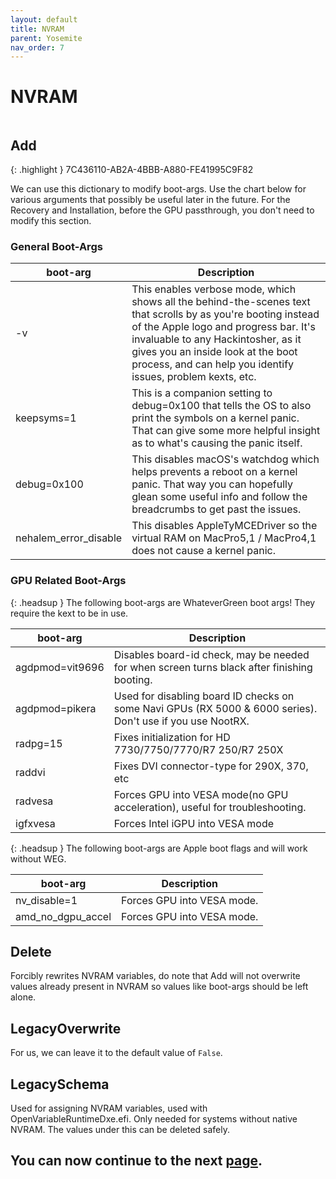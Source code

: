 ```yaml
---
layout: default
title: NVRAM
parent: Yosemite
nav_order: 7
---
```


# NVRAM

<a href="https://raw.githubusercontent.com/royalgraphx/DarwinKVM/main/docs/assets/OpenCoreProMacNVRAM.png"><img src="../../../assets/OpenCoreProMacNVRAM.png" alt=""></a>

## Add

{: .highlight }
7C436110-AB2A-4BBB-A880-FE41995C9F82

We can use this dictionary to modify boot-args. Use the chart below for various arguments that possibly be useful later in the future. For the Recovery and Installation, before the GPU passthrough, you don't need to modify this section.

### General Boot-Args

| boot-arg | Description | 
| ----- | ----- |
| -v | This enables verbose mode, which shows all the behind-the-scenes text that scrolls by as you're booting instead of the Apple logo and progress bar. It's invaluable to any Hackintosher, as it gives you an inside look at the boot process, and can help you identify issues, problem kexts, etc. |
| keepsyms=1 | This is a companion setting to debug=0x100 that tells the OS to also print the symbols on a kernel panic. That can give some more helpful insight as to what's causing the panic itself. |
| debug=0x100 | This disables macOS's watchdog which helps prevents a reboot on a kernel panic. That way you can hopefully glean some useful info and follow the breadcrumbs to get past the issues. |
| nehalem_error_disable | This disables AppleTyMCEDriver so the virtual RAM on MacPro5,1 / MacPro4,1 does not cause a kernel panic. |

### GPU Related Boot-Args

{: .headsup }
The following boot-args are WhateverGreen boot args! They require the kext to be in use.

| boot-arg | Description | 
| ----- | ----- |
| agdpmod=vit9696 | Disables board-id check, may be needed for when screen turns black after finishing booting. |
| agdpmod=pikera | Used for disabling board ID checks on some Navi GPUs (RX 5000 & 6000 series). Don't use if you use NootRX. |
| radpg=15 | Fixes initialization for HD 7730/7750/7770/R7 250/R7 250X |
| raddvi | Fixes DVI connector-type for 290X, 370, etc |
| radvesa | Forces GPU into VESA mode(no GPU acceleration), useful for troubleshooting. |
| igfxvesa | Forces Intel iGPU into VESA mode |

{: .headsup }
The following boot-args are Apple boot flags and will work without WEG.

| boot-arg | Description | 
| ----- | ----- |
| nv_disable=1 | Forces GPU into VESA mode. |
| amd_no_dgpu_accel | Forces GPU into VESA mode. |

## Delete

Forcibly rewrites NVRAM variables, do note that Add will not overwrite values already present in NVRAM so values like boot-args should be left alone.

## LegacyOverwrite

For us, we can leave it to the default value of ``False``.

## LegacySchema

Used for assigning NVRAM variables, used with OpenVariableRuntimeDxe.efi. Only needed for systems without native NVRAM. The values under this can be deleted safely.

## You can now continue to the next <a href="../07-PlatformInfo">page</a>.
